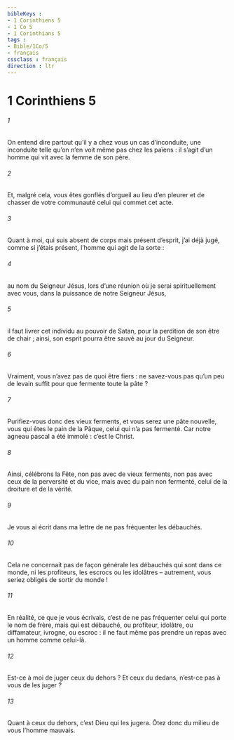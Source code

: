 ```yaml
---
bibleKeys : 
- 1 Corinthiens 5
- 1 Co 5
- 1 Corinthians 5
tags : 
- Bible/1Co/5
- français
cssclass : français
direction : ltr
---
```


# 1 Corinthiens 5

###### 1
On entend dire partout qu’il y a chez vous un cas d’inconduite, une inconduite telle qu’on n’en voit même pas chez les païens : il s’agit d’un homme qui vit avec la femme de son père.
###### 2
Et, malgré cela, vous êtes gonflés d’orgueil au lieu d’en pleurer et de chasser de votre communauté celui qui commet cet acte.
###### 3
Quant à moi, qui suis absent de corps mais présent d’esprit, j’ai déjà jugé, comme si j’étais présent, l’homme qui agit de la sorte :
###### 4
au nom du Seigneur Jésus, lors d’une réunion où je serai spirituellement avec vous, dans la puissance de notre Seigneur Jésus,
###### 5
il faut livrer cet individu au pouvoir de Satan, pour la perdition de son être de chair ; ainsi, son esprit pourra être sauvé au jour du Seigneur.
###### 6
Vraiment, vous n’avez pas de quoi être fiers : ne savez-vous pas qu’un peu de levain suffit pour que fermente toute la pâte ?
###### 7
Purifiez-vous donc des vieux ferments, et vous serez une pâte nouvelle, vous qui êtes le pain de la Pâque, celui qui n’a pas fermenté. Car notre agneau pascal a été immolé : c’est le Christ.
###### 8
Ainsi, célébrons la Fête, non pas avec de vieux ferments, non pas avec ceux de la perversité et du vice, mais avec du pain non fermenté, celui de la droiture et de la vérité.
###### 9
Je vous ai écrit dans ma lettre de ne pas fréquenter les débauchés.
###### 10
Cela ne concernait pas de façon générale les débauchés qui sont dans ce monde, ni les profiteurs, les escrocs ou les idolâtres – autrement, vous seriez obligés de sortir du monde !
###### 11
En réalité, ce que je vous écrivais, c’est de ne pas fréquenter celui qui porte le nom de frère, mais qui est débauché, ou profiteur, idolâtre, ou diffamateur, ivrogne, ou escroc : il ne faut même pas prendre un repas avec un homme comme celui-là.
###### 12
Est-ce à moi de juger ceux du dehors ? Et ceux du dedans, n’est-ce pas à vous de les juger ?
###### 13
Quant à ceux du dehors, c’est Dieu qui les jugera. Ôtez donc du milieu de vous l’homme mauvais.
